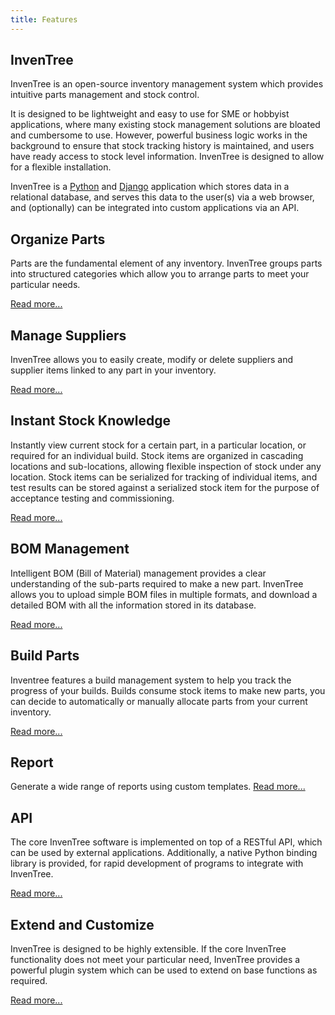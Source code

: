 ```yaml
---
title: Features
---
```


## InvenTree

InvenTree is an open-source inventory management system which provides intuitive parts management and stock control.


It is designed to be lightweight and easy to use for SME or hobbyist applications, where many existing stock management solutions are bloated and cumbersome to use. However, powerful business logic works in the background to ensure that stock tracking history is maintained, and users have ready access to stock level information. InvenTree is designed to allow for a flexible installation.

InvenTree is a [Python](https://www.python.org/) and [Django](https://www.djangoproject.com/) application which stores data in a relational database, and serves this data to the user(s) via a web browser, and (optionally) can be integrated into custom applications via an API.


## Organize Parts

Parts are the fundamental element of any inventory. InvenTree groups parts into structured categories which allow you to arrange parts to meet your particular needs.

[Read more...](./part/part.md)

## Manage Suppliers

InvenTree allows you to easily create, modify or delete suppliers and supplier items linked to any part in your inventory.

[Read more...](./order/company.md#suppliers)

## Instant Stock Knowledge

Instantly view current stock for a certain part, in a particular location, or required for an individual build. Stock items are organized in cascading locations and sub-locations, allowing flexible inspection of stock under any location. Stock items can be serialized for tracking of individual items, and test results can be stored against a serialized stock item for the purpose of acceptance testing and commissioning.

[Read more...](./stock/stock.md)

## BOM Management

Intelligent BOM (Bill of Material) management provides a clear understanding of the sub-parts required to make a new part.
InvenTree allows you to upload simple BOM files in multiple formats, and download a detailed BOM with all the information stored in its database.

[Read more...](./build/bom.md)

## Build Parts

Inventree features a build management system to help you track the progress of your builds.
Builds consume stock items to make new parts, you can decide to automatically or manually allocate parts from your current inventory.

[Read more...](./build/build.md)

## Report

Generate a wide range of reports using custom templates. [Read more...](./report/report.md)

## API

The core InvenTree software is implemented on top of a RESTful API, which can be used by external applications. Additionally, a native Python binding library is provided, for rapid development of programs to integrate with InvenTree.

[Read more...](./api/api.md)

## Extend and Customize

InvenTree is designed to be highly extensible. If the core InvenTree functionality does not meet your particular need, InvenTree provides a powerful plugin system which can be used to extend on base functions as required.

[Read more...](./extend/plugins.md)
